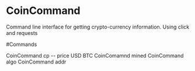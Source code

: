 # CoinCommand
Command line interface for getting crypto-currency information. Using click and requests

#Commands

CoinCommand cp -- price USD BTC
CoinComamnd mined 
CoinCommand algo
CoinCommand addr 



